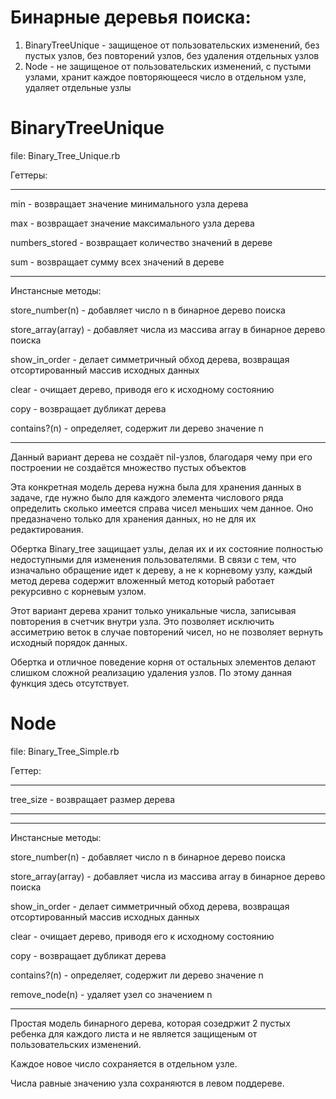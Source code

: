 # Бинарные деревья поиска:
1. BinaryTreeUnique - защищеное от пользовательских изменений, без пустых узлов, без повторений узлов, без удаления отдельных узлов
2. Node - не защищеное от пользовательских изменений, с пустыми узлами, хранит каждое повторяющееся число в отдельном узле, удаляет отдельные узлы 

# BinaryTreeUnique
file: Binary_Tree_Unique.rb

Геттеры:
* * *
min - возвращает значение минимального узла дерева

max - возвращает значение максимального узла дерева

numbers_stored - возвращает количество значений в дереве

sum - возвращает сумму всех значений в дереве
* * *

Инстансные методы:

store_number(n) - добавляет число n в бинарное дерево поиска

store_array(array) - добавляет числа из массива array в бинарное дерево поиска

show_in_order - делает симметричный обход дерева, возвращая отсортированный массив исходных данных

clear         - очищает дерево, приводя его к исходному состоянию

copy          - возвращает дубликат дерева

contains?(n)  - определяет, содержит ли дерево значение n
* * *

Данный вариант дерева не создаёт nil-узлов, благодаря чему при его построении не создаётся множество пустых объектов

Эта конкретная модель дерева нужна была для хранения данных в задаче, где нужно было для каждого элемента числового ряда определить сколько имеется справа чисел меньших чем данное. Оно предазначено только для хранения данных, но не для их редактирования.

Обертка Binary_tree защищает узлы, делая их и их состояние полностью недоступными для изменения пользователями.
В связи с тем, что изначально обращение идет к дереву, а не к корневому узлу, каждый метод дерева содержит вложенный метод который работает рекурсивно с корневым узлом.

Этот вариант дерева хранит только уникальные числа, записывая повторения в счетчик внутри узла. Это позволяет исключить ассиметрию веток в случае повторений чисел, но не позволяет вернуть исходный порядок данных.

Обертка и отличное поведение корня от остальных элементов делают слишком сложной реализацию удаления узлов. По этому данная функция здесь отсутствует.

# Node
file: Binary_Tree_Simple.rb

Геттер:
* * *
tree_size - возвращает размер дерева
* * *

* * *
Инстансные методы:

store_number(n) - добавляет число n в бинарное дерево поиска

store_array(array) - добавляет числа из массива array в бинарное дерево поиска

show_in_order - делает симметричный обход дерева, возвращая отсортированный массив исходных данных

clear         - очищает дерево, приводя его к исходному состоянию

copy          - возвращает дубликат дерева

contains?(n)  - определяет, содержит ли дерево значение n

remove_node(n) - удаляет узел со значением n
* * *

Простая модель бинарного дерева, которая созедржит 2 пустых ребенка для каждого листа и не является защищеным от пользовательских изменений.

Каждое новое число сохраняется в отдельном узле.

Числа равные значению узла сохраняются в левом поддереве.
